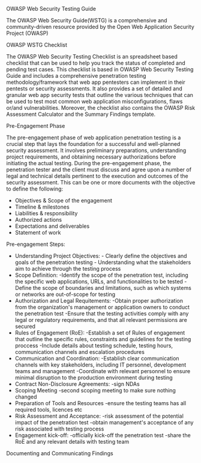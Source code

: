 


OWASP Web Security Testing Guide

The OWASP Web Security Guide(WSTG) is a comprehensive and community-driven resource provided by the Open Web Application Security Project (OWASP)


OWASP WSTG Checklist

The OWASP Web Security Testing Checklist is an spreadsheet based checklist that can be used to help you track the status of completed and pending test cases.
This checklist is based in OWASP Web Security Testing Guide and includes a comprehensive penetration testing methodology/framework that web app pentesters can implement in their pentests or security assessments.
It also provides a set of detailed and granular web app security tests that outline the various techniques that can be used to test most common web application misconfigurations, flaws or/and vulnerabilities.
Moreover, the checklist also contains the OWASP Risk Assessment Calculator and the Summary Findings template.


Pre-Engagement Phase

The pre-engagement phase of web application penetration testing is a crucial step that lays the foundation for a successful and well-planned security assessment.
It involves preliminary preparations, understanding project requirements, and obtaining necessary authorizations before initiating the actual testing.
During the pre-engagement phase, the penetration tester and the client must discuss and agree upon a number of legal and technical details pertinent to the execution and outcomes of the security assessment.
This can be one or more documents with the objective to define the following:
- Objectives & Scope of the engagement
- Timeline & milestones
- Liabilities & responsibility
- Authorized actions
- Expectations and deliverables
- Statement of work

Pre-engagement Steps:

- Understanding Project Objectives:
		- Clearly define the objectives and goals of the penetration testing
		- Understanding what the stakeholders aim to achieve through the testing process
- Scope Definition:
	-Identify the scope of the penetration test, including the specific web applications, URLs, and functionalities to be tested
		- Define the scope of boundaries and limitations, such as which systems  or networks are out-of-scope for testing
- Authorization and Legal Requitements:
	-Obtain proper authorization from the organization's management or application owners to conduct the penetration test
	-Ensure that the testing activities comply with any legal or regulatory requirements, and that all relevant permissions are secured
- Rules of Engagement (RoE):
	-Establish a set of Rules of engagement that outline the specific rules, constraints and guidelines for the testing proccess
	-Include details about testing schedule, testing hours, communication channels and escalation procedures
- Communication and Coordination:
	-Establish clear communication channels with key stakeholders, including IT personnel, development teams and management
	-Coordinate with relevant personnel to ensure minimal disruption to the production environment during testing
- Contract Non-Disclosure Agreements:
	-sign NDAs
- Scoping Meeting
	-second scoping meeting to make sure nothing changed
- Preparation of Tools and Resources
	-ensure the testing teams has all required tools, licences etc
- Risk Assessment and Acceptance:
	-risk assessment of the potential impact of the penetration test
	-obtain management's acceptance of any risk associated with testing process
- Engagement kick-off:
	-officially kick-off the penetration test
	-share the RoE and any relevant details with testing team


Documenting and Communicating Findings




